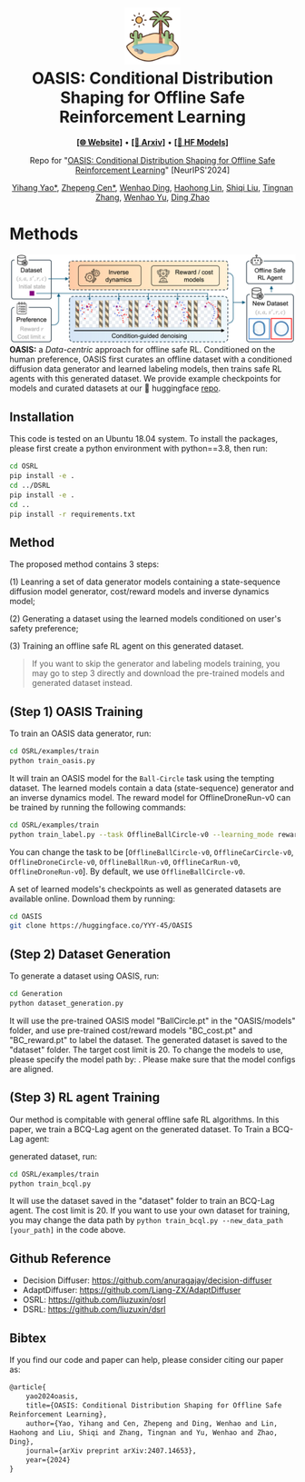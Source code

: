 <h1 align="center">
<img src="figure/oasis.png" width="100" alt="ToRA" />
<br>
OASIS: Conditional Distribution Shaping for Offline Safe Reinforcement Learning
</h1>


<p align="center">
  <a href="https://sites.google.com/view/saferl-oasis/home"><b>[🌐 Website]</b></a> •
  <a href="https://arxiv.org/abs/2407.14653"><b>[📜 Arxiv]</b></a> •
  <a href="https://huggingface.co/YYY-45/OASIS/tree/main"><b>[🤗 HF Models]</b></a> 
  <br>
</p>

<p align="center">
Repo for "<a href="https://arxiv.org/abs/2407.14653" target="_blank">OASIS: Conditional Distribution Shaping for Offline Safe Reinforcement Learning</a>" [NeurIPS'2024]
</p>



<div align="center">

[Yihang Yao*](https://yihangyao.github.io/), [Zhepeng Cen*](https://czp16.github.io/), [Wenhao Ding](https://wenhao.pub/), [Haohong Lin](https://hhlin.info/), [Shiqi Liu](https://shiqiliu-67.github.io/), [Tingnan Zhang](https://scholar.google.com/citations?user=RM2vMNcAAAAJ&hl=en), [Wenhao Yu](https://wenhaoyu.weebly.com/), [Ding Zhao](https://safeai-lab.github.io/#slide1)
</div>



<!-- The official implementation of OASIS, a **Data-centric** approach for offline safe RL. -->

# Methods

<!-- <p float="center">
<img src="figure/oasis-overview.png" width="800">
</p> -->

<!-- \begin{center} -->


![Figure](figure/oasis-overview.png)
**OASIS:** a _Data-centric_ approach for offline safe RL. Conditioned on the human preference, OASIS first curates an offline dataset with a conditioned diffusion data generator and learned labeling models, then trains safe RL agents with this generated dataset. We provide example checkpoints for models and curated datasets at our 🤗 huggingface [repo](https://huggingface.co/YYY-45/OASIS/tree/main).

<!-- \end{center} -->


## Installation
This code is tested on an Ubuntu 18.04 system.
To install the packages, please first create a python environment with python==3.8, then run:

``` bash
cd OSRL
pip install -e .
cd ../DSRL
pip install -e .
cd ..
pip install -r requirements.txt
```

## Method
The proposed method contains 3 steps: 

(1) Leanring a set of data generator models containing a state-sequence diffusion model generator, cost/reward models and inverse dynamics model; 

(2) Generating a dataset using the learned models conditioned on user's safety preference;

(3) Training an offline safe RL agent on this generated dataset.

> If you want to skip the generator and labeling models training, you may go to step 3 directly and download the pre-trained models and generated dataset instead.

## (Step 1) OASIS Training
To train an OASIS data generator, run:
``` bash
cd OSRL/examples/train
python train_oasis.py
```
It will train an OASIS model for the `Ball-Circle` task using the tempting dataset. The learned models contain a data (state-sequence) generator and an inverse dynamics model. The reward model for OfflineDroneRun-v0 can be trained by running the following commands:

``` bash
cd OSRL/examples/train
python train_label.py --task OfflineBallCircle-v0 --learning_mode reward
```

You can change the task to be [`OfflineBallCircle-v0`, `OfflineCarCircle-v0`, `OfflineDroneCircle-v0`, `OfflineBallRun-v0`, `OfflineCarRun-v0`, `OfflineDroneRun-v0`]. By default, we use `OfflineBallCircle-v0`.

A set of learned models's checkpoints as well as generated datasets are available online. Download them by running:

``` bash
cd OASIS
git clone https://huggingface.co/YYY-45/OASIS
```

## (Step 2) Dataset Generation
To generate a dataset using OASIS, run:
``` bash
cd Generation
python dataset_generation.py
```
It will use the pre-trained OASIS model "BallCircle.pt" in the "OASIS/models" folder, and use pre-trained cost/reward models "BC_cost.pt" and "BC_reward.pt" to label the dataset. The generated dataset is saved to the "dataset" folder. The target cost limit is 20. To change the models to use, please specify the model path by: . Please make sure that the model configs are aligned.

<!-- ## Download pre-trained checkpoints
The generated dataset can also be downloaded by running:
``` bash
cd OASIS
git clone https://huggingface.co/YYY-45/OASIS
``` -->
 
## (Step 3) RL agent Training
Our method is compitable with general offline safe RL algorithms. In this paper, we train a BCQ-Lag agent on the generated dataset. To Train a BCQ-Lag agent:

generated dataset, run:
``` bash
cd OSRL/examples/train
python train_bcql.py
```
It will use the dataset saved in the "dataset" folder to train an BCQ-Lag agent. The cost limit is 20. If you want to use your own dataset for training, you may change the data path by `python train_bcql.py --new_data_path [your_path]` in the code above.

## Github Reference
- Decision Diffuser: https://github.com/anuragajay/decision-diffuser
- AdaptDiffuser: https://github.com/Liang-ZX/AdaptDiffuser
- OSRL: https://github.com/liuzuxin/osrl
- DSRL: https://github.com/liuzuxin/dsrl

## Bibtex

If you find our code and paper can help, please consider citing our paper as:
```
@article{
    yao2024oasis,
    title={OASIS: Conditional Distribution Shaping for Offline Safe Reinforcement Learning},
    author={Yao, Yihang and Cen, Zhepeng and Ding, Wenhao and Lin, Haohong and Liu, Shiqi and Zhang, Tingnan and Yu, Wenhao and Zhao, Ding},
    journal={arXiv preprint arXiv:2407.14653},
    year={2024}
}
```